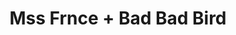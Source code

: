 ---
layout: post
category: concert
title: Mss Frnce + Bad Bad Bird
artists: 
- Mss Frnce
- Bad Bad Bird
place: 
- La Boule Noire
country: France
city: Paris
---
